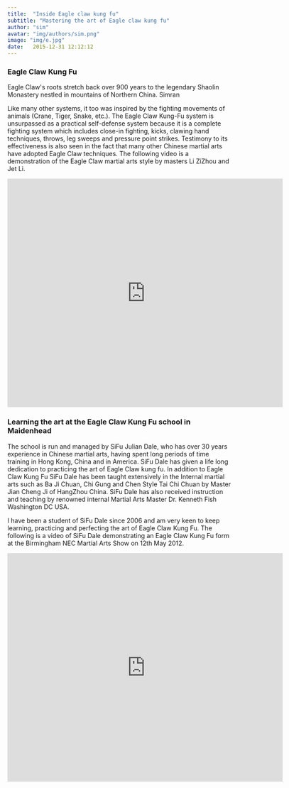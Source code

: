 ```yaml
---
title:  "Inside Eagle claw kung fu"
subtitle: "Mastering the art of Eagle claw kung fu"
author: "sim"
avatar: "img/authors/sim.png"
image: "img/e.jpg"
date:   2015-12-31 12:12:12
---
```


### Eagle Claw Kung Fu
Eagle Claw's roots stretch back over 900 years to the legendary Shaolin Monastery nestled in mountains of Northern China. Simran 

Like many other systems, it too was inspired by the fighting movements of animals (Crane, Tiger, Snake, etc.). The Eagle Claw Kung-Fu system is unsurpassed as a practical self-defense system because it is a complete fighting system which includes close-in fighting, kicks, clawing hand techniques, throws, leg sweeps and pressure point strikes.
Testimony to its effectiveness is also seen in the fact that many other Chinese martial arts have adopted Eagle Claw techniques.
The following video is a demonstration of the Eagle Claw martial arts style by masters Li ZiZhou and Jet Li.

<iframe width="620" height="515" src="https://www.youtube.com/embed/Djp5fP_LbVk" frameborder="0" allowfullscreen></iframe>

### Learning the art at the Eagle Claw Kung Fu school in Maidenhead 
The school is run and managed by SiFu Julian Dale, who has over 30 years experience in Chinese martial arts, having spent long periods of time training in Hong Kong, China and in America. 
SiFu Dale has given a life long dedication to practicing the art of Eagle Claw kung fu. In addition to Eagle Claw Kung Fu SiFu Dale has been taught extensively in the Internal martial arts such as Ba Ji Chuan, Chi Gung and Chen Style Tai Chi Chuan by Master Jian Cheng Ji of HangZhou China. SiFu Dale has also received instruction and teaching by renowned internal Martial Arts Master Dr. Kenneth Fish Washington DC USA.

I have been a student of SiFu Dale since 2006 and am very keen to keep learning, practicing and perfecting the art of Eagle Claw Kung Fu. The following is a video of SiFu Dale demonstrating an Eagle Claw Kung Fu form at the Birmingham NEC Martial Arts Show on 12th May 2012.
<iframe width="620" height="515" src="https://www.youtube.com/embed/_qqR7-lN480" frameborder="0" allowfullscreen></iframe>